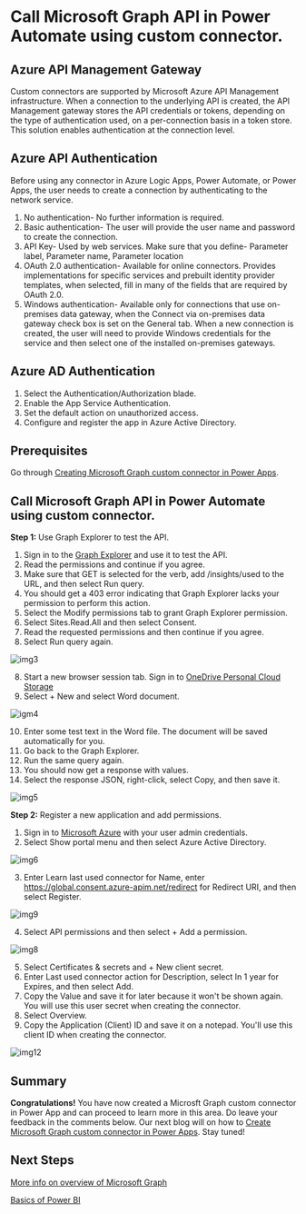 # Call Microsoft Graph API in Power Automate using custom connector.

## Azure API Management Gateway
Custom connectors are supported by Microsoft Azure API Management infrastructure. When a connection to the underlying API is created, the API Management gateway stores the API credentials or tokens, depending on the type of authentication used, on a per-connection basis in a token store. This solution enables authentication at the connection level. 

## Azure API Authentication
Before using any connector in Azure Logic Apps, Power Automate, or Power Apps, the user needs to create a connection by authenticating to the network service. 
1. No authentication- No further information is required. 
2. Basic authentication- The user will provide the user name and password to create the connection. 
3. API Key- Used by web services. Make sure that you define- Parameter label, Parameter name, Parameter location
4. OAuth 2.0 authentication- Available for online connectors. Provides implementations for specific services and prebuilt identity provider templates, when selected, fill in many of the fields that are required by OAuth 2.0.
5. Windows authentication- Available only for connections that use on-premises data gateway, when the Connect via on-premises data gateway check box is set on the General tab. When a new connection is created, the user will need to provide Windows credentials for the service and then select one of the installed on-premises gateways.

## Azure AD Authentication
1. Select the Authentication/Authorization blade.
2. Enable the App Service Authentication.
3. Set the default action on unauthorized access.
4. Configure and register the app in Azure Active Directory.

## Prerequisites
Go through [Creating Microsoft Graph custom connector in Power Apps](https://github.com/viviana2419/Dev.To-blog-series-/blob/main/Blog3.md).

## Call Microsoft Graph API in Power Automate using custom connector.

**Step 1:** Use Graph Explorer to test the API.
1. Sign in to the [Graph Explorer](https://developer.microsoft.com/en-us/graph/graph-explorer) and use it to test the API.
2. Read the permissions and continue if you agree.
3. Make sure that GET is selected for the verb, add /insights/used to the URL, and then select Run query.
4. You should get a 403 error indicating that Graph Explorer lacks your permission to perform this action.
5. Select the Modify permissions tab to grant Graph Explorer permission.
6. Select Sites.Read.All and then select Consent.
7. Read the requested permissions and then continue if you agree.
8. Select Run query again. 

![img3](https://user-images.githubusercontent.com/58803999/172056304-734b0bd3-64ff-4910-9f24-e46dc6184ebc.png)

8. Start a new browser session tab. Sign in to [OneDrive Personal Cloud Storage](https://www.microsoft.com/en-us/microsoft-365/onedrive/online-cloud-storage)
9. Select + New and select Word document. 

![igm4](https://user-images.githubusercontent.com/58803999/172056308-ea37b87a-24cd-497e-9594-365e6500e991.png)

10. Enter some test text in the Word file. The document will be saved automatically for you.
11. Go back to the Graph Explorer.
12. Run the same query again.
13. You should now get a response with values.
14. Select the response JSON, right-click, select Copy, and then save it.

![img5](https://user-images.githubusercontent.com/58803999/172056314-3d3046c6-96de-407c-ac40-0c4b9a6c0347.png)

**Step 2:** Register a new application and add permissions.
1. Sign in to [Microsoft Azure](portal.azure.com) with your user admin credentials.
2. Select Show portal menu and then select Azure Active Directory.

![img6](https://user-images.githubusercontent.com/58803999/172056722-6d4ee677-4c2e-4c5f-a289-0cdf0a4d2646.png)

3. Enter Learn last used connector for Name, enter https://global.consent.azure-apim.net/redirect for Redirect URI, and then select Register.

![img9](https://user-images.githubusercontent.com/58803999/172056948-79452de0-eb96-4726-ae25-8c21f8936302.png)

4. Select API permissions and then select + Add a permission.

![img8](https://user-images.githubusercontent.com/58803999/172056923-5f15f43f-1151-4869-bcec-f17c5fa7cba6.png)

5. Select Certificates & secrets and + New client secret.
6. Enter Last used connector action for Description, select In 1 year for Expires, and then select Add.
7. Copy the Value and save it for later because it won't be shown again. You will use this user secret when creating the connector.
8. Select Overview.
9. Copy the Application (Client) ID and save it on a notepad. You'll use this client ID when creating the connector.

![img12](https://user-images.githubusercontent.com/58803999/172057048-83c4cacd-65fa-47db-823d-ac299f9f7a2d.png)

## Summary
**Congratulations!** You have now created a Microsft Graph custom connector in Power App and can proceed to learn more in this area. Do leave your feedback in the comments below. Our next blog will on how to [Create Microsoft Graph custom connector in Power Apps](https://github.com/viviana2419/Dev.To-blog-series-/blob/main/Blog3.md). Stay tuned!

## Next Steps
[More info on overview of Microsoft Graph](https://docs.microsoft.com/en-us/graph/overview)

[Basics of Power BI](https://docs.microsoft.com/en-us/power-platform/admin/use-power-bi)

